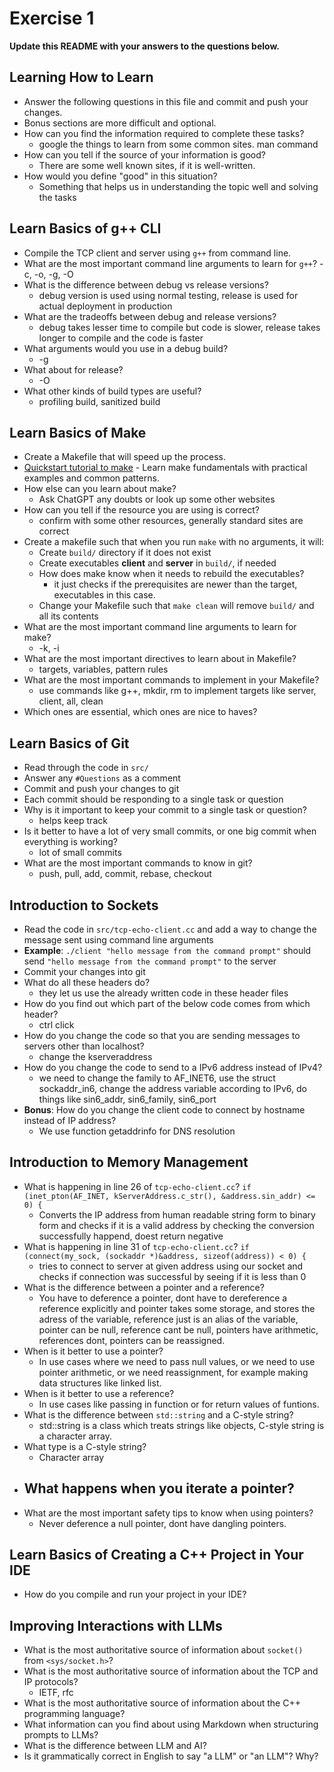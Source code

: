 # Exercise 1

**Update this README with your answers to the questions below.**

## Learning How to Learn

- Answer the following questions in this file and commit and push your changes.
- Bonus sections are more difficult and optional.
- How can you find the information required to complete these tasks?
  - google the things to learn from some common sites. man command
- How can you tell if the source of your information is good? 
  - There are some well known sites, if it is well-written.
- How would you define "good" in this situation?
  - Something that helps us in understanding the topic well and solving the tasks

## Learn Basics of g++ CLI

- Compile the TCP client and server using `g++` from command line.
- What are the most important command line arguments to learn for `g++`? -c, -o, -g, -O
- What is the difference between debug vs release versions? 
  - debug version is used using normal testing, release is used for actual deployment in production
- What are the tradeoffs between debug and release versions?
  - debug takes lesser time to compile but code is slower, release takes longer to compile and the code is faster
- What arguments would you use in a debug build? 
  - -g
- What about for release?
  - -O
- What other kinds of build types are useful?
  - profiling build, sanitized build 

## Learn Basics of Make

- Create a Makefile that will speed up the process.
- [Quickstart tutorial to make](https://makefiletutorial.com/) - Learn make 
  fundamentals with practical examples and common patterns.
- How else can you learn about make? 
  - Ask ChatGPT any doubts or look up some other websites
- How can you tell if the resource you are using is correct?
  - confirm with some other resources, generally standard sites are correct
- Create a makefile such that when you run `make` with no arguments, it will:
  - Create `build/` directory if it does not exist
  - Create executables **client** and **server** in `build/`, if needed
  - How does make know when it needs to rebuild the executables? 
    - it just checks if the prerequisites are newer than the target, executables in this case.
  - Change your Makefile such that `make clean` will remove `build/` and all
    its contents
- What are the most important command line arguments to learn for make?
  - -k, -i
- What are the most important directives to learn about in Makefile?
  - targets, variables, pattern rules
- What are the most important commands to implement in your Makefile?
  - use commands like g++, mkdir, rm to implement targets like server, client, all, clean
- Which ones are essential, which ones are nice to haves?

## Learn Basics of Git

- Read through the code in `src/`
- Answer any `#Questions` as a comment
- Commit and push your changes to git
- Each commit should be responding to a single task or question
- Why is it important to keep your commit to a single task or question?
  - helps keep track
- Is it better to have a lot of very small commits, or one big commit when 
  everything is working?
  - lot of small commits
- What are the most important commands to know in git?
  - push, pull, add, commit, rebase, checkout

## Introduction to Sockets

- Read the code in `src/tcp-echo-client.cc` and add a way to change the 
  message sent using command line arguments
- **Example**: `./client "hello message from the command prompt"` should send
  `"hello message from the command prompt"` to the server
- Commit your changes into git
- What do all these headers do? 
  - they let us use the already written code in these header files
- How do you find out which part of the below code comes from which header?
  - ctrl click
- How do you change the code so that you are sending messages to servers
  other than localhost? 
  - change the kserveraddress
- How do you change the code to send to a IPv6 address instead of IPv4?
  - we need to change the family to AF_INET6, use the struct sockaddr_in6, change the address variable according to IPv6, do things like sin6_addr, sin6_family, sin6_port
- **Bonus**: How do you change the client code to connect by hostname instead
  of IP address?
  - We use function getaddrinfo for DNS resolution
## Introduction to Memory Management

- What is happening in line 26 of `tcp-echo-client.cc`? 
  `if (inet_pton(AF_INET, kServerAddress.c_str(), &address.sin_addr) <= 0) {`
  - Converts the IP address from human readable string form to binary form and checks if it is a valid address by checking the conversion successfully happend, doest return negative
- What is happening in line 31 of `tcp-echo-client.cc`?
  `if (connect(my_sock, (sockaddr *)&address, sizeof(address)) < 0) {`
  - tries to connect to server at given address using our socket and checks if connection was successful by seeing if it is less than 0
- What is the difference between a pointer and a reference?
  - You have to deference a pointer, dont have to dereference a reference explicitly and pointer takes some storage, and stores the adress of the variable, reference just is an alias of the variable, pointer can be null, reference cant be null, pointers have arithmetic, references dont, pointers can be reassigned.
- When is it better to use a pointer?
  - In use cases where we need to pass null values, or we need to use pointer arithmetic, or we need reassignment, for example making data structures like linked list.
- When is it better to use a reference?
  - In use cases like passing in function or for return values of funtions.
- What is the difference between `std::string` and a C-style string?
  - std::string is a class which treats strings like objects, C-style string is a character array.
- What type is a C-style string?
  - Character array
- What happens when you iterate a pointer?
  - 
- What are the most important safety tips to know when using pointers?
  - Never deference a null pointer, dont have dangling pointers.

## Learn Basics of Creating a C++ Project in Your IDE

- How do you compile and run your project in your IDE?

## Improving Interactions with LLMs

- What is the most authoritative source of information about `socket()`
  from `<sys/socket.h>`?
- What is the most authoritative source of information about the TCP and IP
  protocols?
  - IETF, rfc
- What is the most authoritative source of information about the C++
  programming language?
- What information can you find about using Markdown when structuring prompts 
  to LLMs?
- What is the difference between LLM and AI?
- Is it grammatically correct in English to say "a LLM" or "an LLM"? Why?